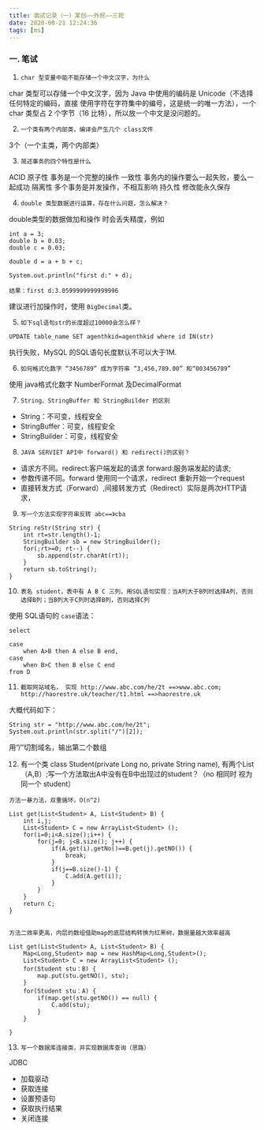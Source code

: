 ```yaml
---
title: 面试记录（一）某创——外贸——三轮
date: 2020-08-21 12:24:36
tags: [ms]
---
```


### 一. 笔试


1. `char 型变量中能不能存储一个中文汉字，为什么`

char 类型可以存储一个中文汉字，因为 Java 中使用的编码是 Unicode（不选择任何特定的编码，直接
使用字符在字符集中的编号，这是统一的唯一方法），一个 char 类型占 2 个字节（16 比特），所以放一个中文是没问题的。

2. `一个类有两个内部类，编译会产生几个 class文件`

3个（一个主类，两个内部类）

3. `简述事务的四个特性是什么`

ACID
原子性 事务是一个完整的操作
一致性 事务内的操作要么一起失败，要么一起成功 
隔离性 多个事务是并发操作，不相互影响
持久性 修改能永久保存

4. `double 类型数据进行运算，存在什么问题，怎么解决？`

double类型的数据做加和操作 时会丢失精度，例如
```
int a = 3;
double b = 0.03;
double c = 0.03;

double d = a + b + c;

System.out.println("first d:" + d);

结果：first d:3.0599999999999996
```

建议进行加操作时，使用 `BigDecimal`类。

5. `如下sql语句str的长度超过10000会怎么样？`

`UPDATE table_name SET agenthkid=agenthkid where id IN(str)`

执行失败，MySQL 的SQL语句长度默认不可以大于1M.


6. `如何格式化数字 “3456789” 成为字符串 “3,456,789.00” 和“003456789”`

使用 java格式化数字 NumberFormat 及DecimalFormat

7. `String、StringBuffer 和 StringBuilder 的区别`

+	String：不可变，线程安全
+	StringBuffer：可变，线程安全
+	StringBuilder：可变，线程安全

8. `JAVA SERVIET API中 forward() 和 redirect()的区别？`

+	请求方不同。redirect:客户端发起的请求 forward:服务端发起的请求;
+	参数传递不同。forward 使用同一个请求，redirect 重新开始一个request
+	直接转发方式（Forward）,间接转发方式（Redirect）实际是两次HTTP请求，


9. `写一个方法实现字符串反转 abc==》cba`

```
String reStr(String str) {
	int rt=str.length()-1;
	StringBuilder sb = new StringBuilder();
	for(;rt>=0; rt--) {
		sb.append(str.charAt(rt));
	}
	return sb.toString();
}
```

10. `表名 student，表中有 A B C 三列，用SQL语句实现：当A列大于B列时选择A列，否则选择B列；当B列大于C列时选择B列，否则选择C列`

使用 SQL语句的 `case`语法：
```
select

case 
	when A>B then A else B end,
case 
	when B>C then B else C end
from D
```


11. `截取网站域名， 实现 http://www.abc.com/he/2t ==>www.abc.com; http://haorestre.uk/teacher/t1.html ==>haorestre.uk`

大概代码如下：
```
String str = "http://www.abc.com/he/2t";
System.out.println(str.split("/")[2]);
```

用“/”切割域名，输出第二个数组


12. 有一个类 class Student(private Long no, private String name), 有两个List<Student>（A,B）;写一个方法取出A中没有在B中出现过的student？（no 相同时 视为同一个 student）

```
方法一暴力法，双重循环，O(n^2)

List get(List<Student> A, List<Student> B) {
	int i,j;
	List<Student> C = new ArrayList<Student> ();
	for(i=0;i<A.size();i++) {
		for(j=0; j<B.size(); j++) {
			if(A.get(i).getNo()==B.get(j).getNO()) {
				break;
			}
			if(j==B.size()-1) {
				C.add(A.get(i));
			}
		}
	}
	return C;
}


方法二效率更高，内层的数组借助map的底层结构转换为红黑树，数据量越大效率越高

List get(List<Student> A, List<Student> B) {
	Map<Long,Student> map = new HashMap<Long,Student>();
	List<Student> C = new ArrayList<Student> ();
	for(Student stu：B) {
		map.put(stu.getNO(), stu);
	}
	for(Student stu：A) {
		if(map.get(stu.getNO()) == null) {
			C.add(stu);
		}		
	}
	
}

```

13. `写一个数据库连接类，并实现数据库查询（思路）`

JDBC
+	加载驱动
+	获取连接
+	设置预语句
+	获取执行结果
+	关闭连接